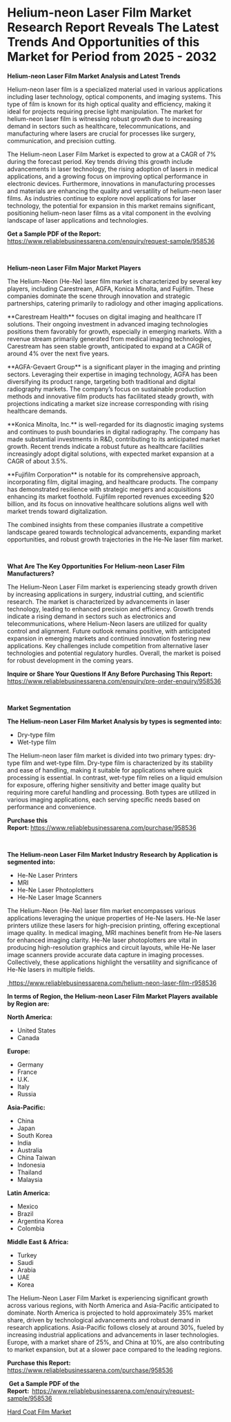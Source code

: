 <p><h1>Helium-neon Laser Film Market Research Report Reveals The Latest Trends And Opportunities of this Market for Period from 2025 - 2032</h1></p><p><strong>Helium-neon Laser Film Market Analysis and Latest Trends</strong></p>
<p><p>Helium-neon laser film is a specialized material used in various applications including laser technology, optical components, and imaging systems. This type of film is known for its high optical quality and efficiency, making it ideal for projects requiring precise light manipulation. The market for helium-neon laser film is witnessing robust growth due to increasing demand in sectors such as healthcare, telecommunications, and manufacturing where lasers are crucial for processes like surgery, communication, and precision cutting.</p><p>The Helium-neon Laser Film Market is expected to grow at a CAGR of 7% during the forecast period. Key trends driving this growth include advancements in laser technology, the rising adoption of lasers in medical applications, and a growing focus on improving optical performance in electronic devices. Furthermore, innovations in manufacturing processes and materials are enhancing the quality and versatility of helium-neon laser films. As industries continue to explore novel applications for laser technology, the potential for expansion in this market remains significant, positioning helium-neon laser films as a vital component in the evolving landscape of laser applications and technologies.</p></p>
<p><strong>Get a Sample PDF of the Report:&nbsp;</strong> <a href="https://www.reliablebusinessarena.com/enquiry/request-sample/958536?utm_campaign=3042&utm_medium=2&utm_source=Github&utm_content=ia&utm_term=21032025&utm_id=helium-neon-laser-film">https://www.reliablebusinessarena.com/enquiry/request-sample/958536</a></p>
<p>&nbsp;</p>
<p><strong>Helium-neon Laser Film Major Market Players</strong></p>
<p><p>The Helium-Neon (He-Ne) laser film market is characterized by several key players, including Carestream, AGFA, Konica Minolta, and Fujifilm. These companies dominate the scene through innovation and strategic partnerships, catering primarily to radiology and other imaging applications.</p><p>**Carestream Health** focuses on digital imaging and healthcare IT solutions. Their ongoing investment in advanced imaging technologies positions them favorably for growth, especially in emerging markets. With a revenue stream primarily generated from medical imaging technologies, Carestream has seen stable growth, anticipated to expand at a CAGR of around 4% over the next five years.</p><p>**AGFA-Gevaert Group** is a significant player in the imaging and printing sectors. Leveraging their expertise in imaging technology, AGFA has been diversifying its product range, targeting both traditional and digital radiography markets. The company’s focus on sustainable production methods and innovative film products has facilitated steady growth, with projections indicating a market size increase corresponding with rising healthcare demands.</p><p>**Konica Minolta, Inc.** is well-regarded for its diagnostic imaging systems and continues to push boundaries in digital radiography. The company has made substantial investments in R&D, contributing to its anticipated market growth. Recent trends indicate a robust future as healthcare facilities increasingly adopt digital solutions, with expected market expansion at a CAGR of about 3.5%.</p><p>**Fujifilm Corporation** is notable for its comprehensive approach, incorporating film, digital imaging, and healthcare products. The company has demonstrated resilience with strategic mergers and acquisitions enhancing its market foothold. Fujifilm reported revenues exceeding $20 billion, and its focus on innovative healthcare solutions aligns well with market trends toward digitalization.</p><p>The combined insights from these companies illustrate a competitive landscape geared towards technological advancements, expanding market opportunities, and robust growth trajectories in the He-Ne laser film market.</p></p>
<p>&nbsp;</p>
<p><strong>What Are The Key Opportunities For Helium-neon Laser Film Manufacturers?</strong></p>
<p><p>The Helium-Neon Laser Film market is experiencing steady growth driven by increasing applications in surgery, industrial cutting, and scientific research. The market is characterized by advancements in laser technology, leading to enhanced precision and efficiency. Growth trends indicate a rising demand in sectors such as electronics and telecommunications, where Helium-Neon lasers are utilized for quality control and alignment. Future outlook remains positive, with anticipated expansion in emerging markets and continued innovation fostering new applications. Key challenges include competition from alternative laser technologies and potential regulatory hurdles. Overall, the market is poised for robust development in the coming years.</p></p>
<p><strong>Inquire or Share Your Questions If Any Before Purchasing This Report:</strong> <a href="https://www.reliablebusinessarena.com/enquiry/pre-order-enquiry/958536?utm_campaign=3042&utm_medium=2&utm_source=Github&utm_content=ia&utm_term=21032025&utm_id=helium-neon-laser-film">https://www.reliablebusinessarena.com/enquiry/pre-order-enquiry/958536</a></p>
<p>&nbsp;</p>
<p><strong>Market Segmentation</strong></p>
<p><strong>The Helium-neon Laser Film Market Analysis by types is segmented into:</strong></p>
<p><ul><li>Dry-type film</li><li>Wet-type film</li></ul></p>
<p><p>The Helium-neon laser film market is divided into two primary types: dry-type film and wet-type film. Dry-type film is characterized by its stability and ease of handling, making it suitable for applications where quick processing is essential. In contrast, wet-type film relies on a liquid emulsion for exposure, offering higher sensitivity and better image quality but requiring more careful handling and processing. Both types are utilized in various imaging applications, each serving specific needs based on performance and convenience.</p></p>
<p><strong>Purchase this Report:&nbsp;</strong><a href="https://www.reliablebusinessarena.com/purchase/958536?utm_campaign=3042&utm_medium=2&utm_source=Github&utm_content=ia&utm_term=21032025&utm_id=helium-neon-laser-film">https://www.reliablebusinessarena.com/purchase/958536</a></p>
<p>&nbsp;</p>
<p><strong>The Helium-neon Laser Film Market Industry Research by Application is segmented into:</strong></p>
<p><ul><li>He-Ne Laser Printers</li><li>MRI</li><li>He-Ne Laser Photoplotters</li><li>He-Ne Laser Image Scanners</li></ul></p>
<p><p>The Helium-Neon (He-Ne) laser film market encompasses various applications leveraging the unique properties of He-Ne lasers. He-Ne laser printers utilize these lasers for high-precision printing, offering exceptional image quality. In medical imaging, MRI machines benefit from He-Ne lasers for enhanced imaging clarity. He-Ne laser photoplotters are vital in producing high-resolution graphics and circuit layouts, while He-Ne laser image scanners provide accurate data capture in imaging processes. Collectively, these applications highlight the versatility and significance of He-Ne lasers in multiple fields.</p></p>
<p><a href="https://www.reliablebusinessarena.com/helium-neon-laser-film-r958536?utm_campaign=3042&utm_medium=2&utm_source=Github&utm_content=ia&utm_term=21032025&utm_id=helium-neon-laser-film">&nbsp;https://www.reliablebusinessarena.com/helium-neon-laser-film-r958536</a></p>
<p><strong>In terms of Region, the Helium-neon Laser Film Market Players available by Region are:</strong></p>
<p>
    <p> <strong> North America: </strong>
        <ul>
            <li>United States</li>
            <li>Canada</li>
        </ul>
        </p> 
    <p> <strong> Europe: </strong>
        <ul>
            <li>Germany</li>
            <li>France</li>
            <li>U.K.</li>
            <li>Italy</li>
            <li>Russia</li>
        </ul>
        </p> 
    <p> <strong> Asia-Pacific: </strong>
        <ul>
            <li>China</li>
            <li>Japan</li>
            <li>South Korea</li>
            <li>India</li>
            <li>Australia</li>
            <li>China Taiwan</li>
            <li>Indonesia</li>
            <li>Thailand</li>
            <li>Malaysia</li>
        </ul>
        </p> 
    <p> <strong> Latin America: </strong>
        <ul>
            <li>Mexico</li>
            <li>Brazil</li>
            <li>Argentina Korea</li>
            <li>Colombia</li>
        </ul>
        </p> 
    <p> <strong> Middle East & Africa: </strong>
        <ul>
            <li>Turkey</li>
            <li>Saudi</li>
            <li>Arabia</li>
            <li>UAE</li>
            <li>Korea</li>
        </ul>
    </p>
    </p>
<p><p>The Helium-Neon Laser Film Market is experiencing significant growth across various regions, with North America and Asia-Pacific anticipated to dominate. North America is projected to hold approximately 35% market share, driven by technological advancements and robust demand in research applications. Asia-Pacific follows closely at around 30%, fueled by increasing industrial applications and advancements in laser technologies. Europe, with a market share of 25%, and China at 10%, are also contributing to market expansion, but at a slower pace compared to the leading regions.</p></p>
<p><strong>Purchase this Report: </strong><a href="https://www.reliablebusinessarena.com/purchase/958536?utm_campaign=3042&utm_medium=2&utm_source=Github&utm_content=ia&utm_term=21032025&utm_id=helium-neon-laser-film">https://www.reliablebusinessarena.com/purchase/958536</a></p>
<p>&nbsp;<strong>Get a Sample PDF of the Report:&nbsp;&nbsp;</strong><a href="https://www.reliablebusinessarena.com/enquiry/request-sample/958536?utm_campaign=3042&utm_medium=2&utm_source=Github&utm_content=ia&utm_term=21032025&utm_id=helium-neon-laser-film">https://www.reliablebusinessarena.com/enquiry/request-sample/958536</a></p>
<p><strong></strong></p>
<p><p><a href="https://github.com/vilehoaguy/Market-Research-Report-List-1/blob/main/hard-coat-film-market.md?utm_campaign=3042&utm_medium=2&utm_source=Github&utm_content=ia&utm_term=21032025&utm_id=helium-neon-laser-film">Hard Coat Film Market</a></p></p>